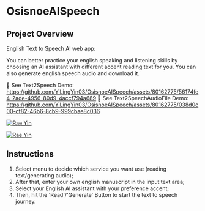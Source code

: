 # OsisnoeAISpeech
## Project Overview
English Text to Speech AI web app:
    
You can better practice your english speaking and listening skills 
by choosing an AI assistant with different accent reading text for you.
You can also generate english speech audio and download it. 

👀 See Text2Speech Demo:
https://github.com/YiLingYin03/OsisnoeAISpeech/assets/80162775/56174fe4-2ade-4956-80d9-4accf794a689
👀 See Text2SpeechAudioFile Demo:
https://github.com/YiLingYin03/OsisnoeAISpeech/assets/80162775/038d0c00-cf82-46b6-8cb9-999cbae8c036

[![Rae Yin](https://img.shields.io/badge/Author-@YiLingYin03-gray.svg?colorA=gray&colorB=dodgergreen&logo=github)](https://github.com/YiLingYin03)

[![Rae Yin](https://img.shields.io/badge/Gmail-yinyiling03@gmail.com-red?logo=gmail)]()


## Instructions
1. Select menu to decide which service you want use (reading text/generating audio); 
2. After that, enter your own english manuscript in the input text area; 
3. Select your English AI assistant with your preference accent; 
4. Then, hit the 'Read'/'Generate' Button to start the text to speech journey. 
